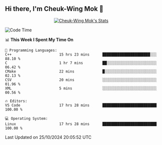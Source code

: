 ## Hi there, I'm Cheuk-Wing Mok 👋

<!--
**mozro0327/mozro0327** is a ✨ _special_ ✨ repository because its `README.md` (this file) appears on your GitHub profile.

Here are some ideas to get you started:

- 🔭 I’m currently working on ...
- 🌱 I’m currently learning ...
- 👯 I’m looking to collaborate on ...
- 🤔 I’m looking for help with ...
- 💬 Ask me about ...
- 📫 How to reach me: ...
- 😄 Pronouns: ...
- ⚡ Fun fact: ...
-->

<p align="center">
  <a href="https://github.com/mozro0327" class="rich-diff-level-one">
    <img src="https://github-readme-stats.vercel.app/api?username=mozro0327&title_color=333&text_color=777" alt="Cheuk-Wing Mok's Stats" >
    <!-- &hide=issues
    <img src="https://github-readme-stats.vercel.app/api?username=mozro0327&hide=issues&title_color=333&text_color=777" alt="Cheuk-Wing Mok's Stats" >
    -->
  </a>
</p>

<!--START_SECTION:waka-->
![Code Time](http://img.shields.io/badge/Code%20Time-2%2C993%20hrs%2043%20mins-blue)

📊 **This Week I Spent My Time On** 

```text
💬 Programming Languages: 
C++                      15 hrs 23 mins      ██████████████████████░░░   88.10 % 
C                        1 hr 7 mins         ██░░░░░░░░░░░░░░░░░░░░░░░   06.42 % 
CMake                    22 mins             █░░░░░░░░░░░░░░░░░░░░░░░░   02.13 % 
CSV                      20 mins             ░░░░░░░░░░░░░░░░░░░░░░░░░   01.96 % 
XML                      5 mins              ░░░░░░░░░░░░░░░░░░░░░░░░░   00.56 % 

🔥 Editors: 
VS Code                  17 hrs 28 mins      █████████████████████████   100.00 % 

💻 Operating System: 
Linux                    17 hrs 28 mins      █████████████████████████   100.00 % 
```


 Last Updated on 25/10/2024 20:05:52 UTC
<!--END_SECTION:waka-->
